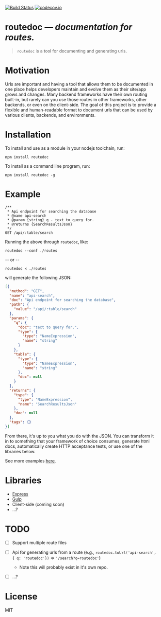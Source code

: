 [![Build Status](https://travis-ci.org/mattpowell/routedoc.svg?branch=master)](https://travis-ci.org/mattpowell/routedoc) [![codecov.io](https://codecov.io/github/mattpowell/routedoc/coverage.svg?branch=master)](https://codecov.io/github/mattpowell/routedoc?branch=master)
# routedoc &mdash; _documentation for routes._
> `routedoc` is a tool for documenting and generating urls.

Motivation
==========
Urls are important and having a tool that allows them to be documented in one place helps developers maintain and evolve them as their site/app grows and changes. Many backend frameworks have their own routing built-in, but rarely can you use those routes in other frameworks, other backends, or even on the client-side. The goal of this project is to provide a flexible and human-readable format to document urls that can be used by various clients, backends, and environments.

Installation
============
To install and use as a module in your nodejs toolchain, run:
```
npm install routedoc
```
To install as a command line program, run:
```
npm install routedoc -g
```

Example
=======
```
/**
 * Api endpoint for searching the database
 * @name api-search
 * @param {string} q - text to query for.
 * @returns {SearchResultsJson}
 */
GET /api/:table/search
```
Running the above through `routedoc`, like:
```
routedoc --conf ./routes
```
-- or --
```
routedoc < ./routes
```
will generate the following JSON:
```json
[{
  "method": "GET",
  "name": "api-search",
  "doc": "Api endpoint for searching the database",
  "path": {
    "value": "/api/:table/search"
  },
  "params": {
    "q": {
      "doc": "text to query for.",
      "type": {
        "type": "NameExpression",
        "name": "string"
      }
    },
    "table": {
      "type": {
        "type": "NameExpression",
        "name": "string"
      },
      "doc": null
    }
  },
  "returns": {
    "type": {
      "type": "NameExpression",
      "name": "SearchResultsJson"
    },
    "doc": null
  },
  "tags": {}
}]
```
From there, it's up to you what you do with the JSON. You can transform it in to something that your framework of choice consumes, generate html docs, automatically create HTTP acceptance tests, or use one of the libraries below.

See more examples [here](https://github.com/mattpowell/routedoc/tree/master/examples).

Libraries
=========
* [Express](https://github.com/mattpowell/routedoc/blob/master/examples/inline/server.js)
* [Gulp](https://github.com/mattpowell/gulp-routedoc)
* Client-side (coming soon)
* ...?


TODO
====
- [ ] Support multiple route files
- [ ] Api for generating urls from a route (e.g., `routedoc.toUrl('api-search', { q: 'routedoc'})` => `'/search?q=routedoc'`)
  - Note this will probably exist in it's own repo.
- [ ] ...?


License
=======
MIT

